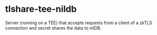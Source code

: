 # tlshare-tee-nildb
Server (running on a TEE) that accepts requests from a client of a zkTLS connection and secret shares the data to nilDB.
